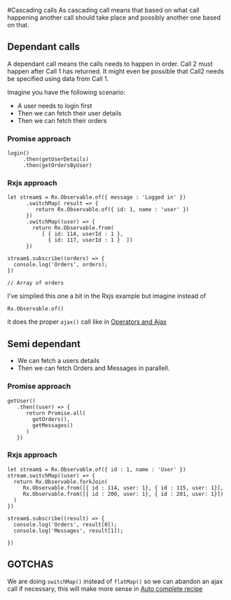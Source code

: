 #Cascading calls 
As cascading call means that based on what call happening another call should take place and possibly another one based on that.

## Dependant calls
A dependant call means the calls needs to happen in order. Call 2 must happen after Call 1 has returned. It might even be possible that Call2 needs be specified using data from Call 1.

Imagine you have the following scenario:
- A user needs to login first
- Then we can fetch their user details
- Then we can fetch their orders

### Promise approach
```
login()
     .then(getUserDetails)
     .then(getOrdersByUser)
```
### Rxjs approach

```
let stream$ = Rx.Observable.of({ message : 'Logged in' })
      .switchMap( result => {
         return Rx.Observable.of({ id: 1, name : 'user' })
      })
      .switchMap((user) => {
        return Rx.Observable.from(
           [ { id: 114, userId : 1 },
             { id: 117, userId : 1 }  ])
      })

stream$.subscribe((orders) => {
  console.log('Orders', orders);
})

// Array of orders
```      

I've simplied this one a bit in the Rxjs example but imagine instead of 

```
Rx.Observable.of()
```
it does the proper `ajax()` call like in [Operators and Ajax](/operators-and-ajax.md)
## Semi dependant
- We can fetch a users details
- Then we can fetch Orders and Messages in parallell.

### Promise approach

```
getUser()
   .then((user) => {
      return Promise.all(
        getOrders(),
        getMessages()
      )
   })
```

### Rxjs approach

```
let stream$ = Rx.Observable.of({ id : 1, name : 'User' })
stream.switchMap((user) => {
  return Rx.Observable.forkJoin(
     Rx.Observable.from([{ id : 114, user: 1}, { id : 115, user: 1}],
     Rx.Observable.from([{ id : 200, user: 1}, { id : 201, user: 1}])
  )
})

stream$.subscribe((result) => {
  console.log('Orders', result[0]);
  console.log('Messages', result[1]);

})

```

## GOTCHAS

We are doing `switchMap()` instead of `flatMap()` so we can abandon an ajax call if necessary, this will make more sense in [Auto complete recipe](/recipes.md)




